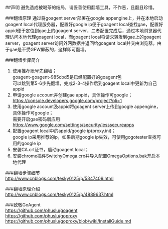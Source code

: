 ##声明
避免造成被喝茶的结局，请妥善使用翻墙工具，不作恶，且翻且珍惜。

###翻墙原理
通过将goagent server部署在google appengine上，并在本地启动goagent local代理服务器，配置好google ip便于goagent local查找gae，配置好appid便于定位到gae上的goagent server，二者配置完成后，通过本地浏览器代理访问本地代理goagent local，而goagent local将请求转发到gae上的goagent server，goagent server访问外网数据并返回给goagent local并交由浏览器。由于gae是不受GFW屏蔽的，这样即可翻墙。

###翻墙步骤简介
1. 使用推荐账号先翻墙；  
goagent-goagent-985cbd5是已经配置好的goagent包  
可以跳到第5-6步先翻墙，完成2-3-4操作后到goagent local中更新为自己appid  
2. 申请google account并创建gae appid，具体操作可google；  
https://console.developers.google.com/project?pli=1  
3. 使用google account及appid将goagent server上传到google appengine，具体操作可google；  
需要开启gae密码弱应用 https://www.google.com/settings/security/lesssecureapps  
4. 配置goagent local中的appid/google ip(proxy.ini)；  
google ip采用推荐的ip，如果后期google ip失效，可使用gogotester查找可用的google ip  
5. 安装CA.crt证书，启动goagent local；  
6. 安装chrome插件SwitchyOmega.crx并导入配置OmegaOptions.bak开启本地代理  

###翻墙步骤细节  
http://www.cnblogs.com/tesky0125/p/5347409.html  

###翻墙原理介绍  
http://www.cnblogs.com/tesky0125/p/4889637.html  

###致敬GoAgent  
https://github.com/phuslu/goagent  
https://github.com/phuslu/goproxy  
https://github.com/phuslu/goproxy/blob/wiki/InstallGuide.md  

